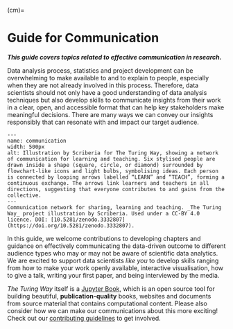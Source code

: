 (cm)=
# Guide for Communication

***This guide covers topics related to effective communication in research.***

Data analysis process, statistics and project development can be overwhelming to make available to and to explain to people, especially when they are not already involved in this process.
Therefore, data scientists should not only have a good understanding of data analysis techniques but also develop skills to communicate insights from their work in a clear, open, and accessible format that can help key stakeholders make meaningful decisions.
There are many ways we can convey our insights responsibly that can resonate with and impact our target audience.

```{figure} ../figures/communication.*
---
name: communication
width: 500px
alt: Illustration by Scriberia for The Turing Way, showing a network of communication for learning and teaching. Six stylised people are drawn inside a shape (square, circle, or diamond) surrounded by flowchart-like icons and light bulbs, symbolising ideas. Each person is connected by looping arrows labelled “LEARN” and “TEACH”, forming a continuous exchange. The arrows link learners and teachers in all directions, suggesting that everyone contributes to and gains from the collective.
---
Communication network for sharing, learning and teaching. _The Turing Way_ project illustration by Scriberia. Used under a CC-BY 4.0 licence. DOI: [10.5281/zenodo.3332807](https://doi.org/10.5281/zenodo.3332807).
```

In this guide, we welcome contributions to developing chapters and guidance on effectively communicating the data-driven outcome to different audience types who may or may not be aware of scientific data analytics.
We are excited to support data scientists _like you_ to develop skills ranging from how to make your work openly available, interactive visualisation, how to give a talk, writing your first paper, and being interviewed by the media.

_The Turing Way_ itself is a [Jupyter Book](https://jupyterbook.org/intro.html), which is an open source tool for building beautiful, **publication-quality** books, websites and documents from source material that contains computational content. Please also consider how we can make our communications about this more exciting!
Check out our [contributing guidelines](https://github.com/the-turing-way/the-turing-way/blob/main/CONTRIBUTING.md) to get involved.
